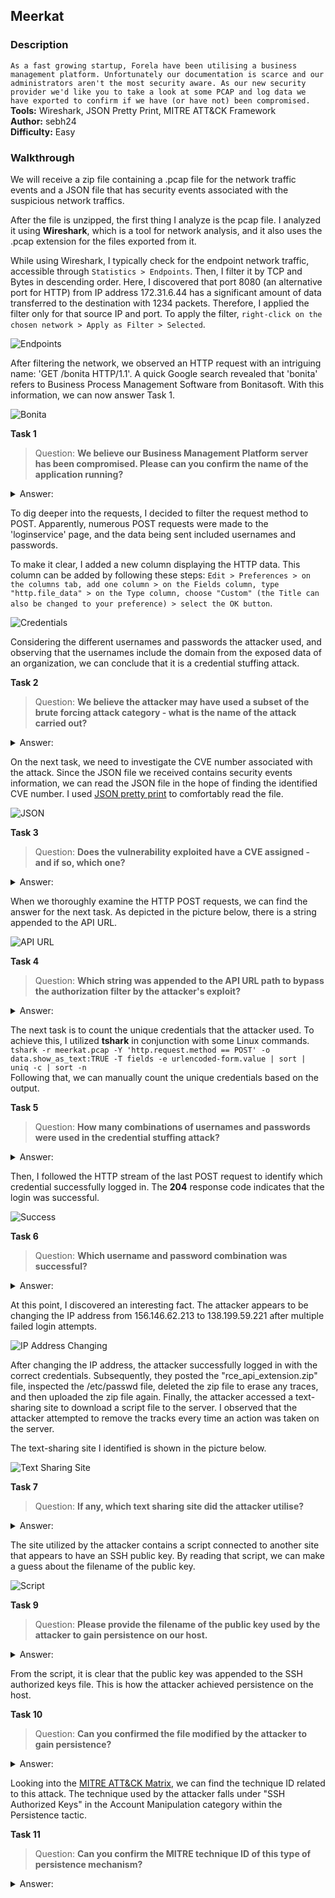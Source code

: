 ## Meerkat
### Description
`As a fast growing startup, Forela have been utilising a business management platform. Unfortunately our documentation is scarce and our administrators aren't the most security aware. As our new security provider we'd like you to take a look at some PCAP and log data we have exported to confirm if we have (or have not) been compromised.`   
**Tools:** Wireshark, JSON Pretty Print, MITRE ATT&CK Framework  
**Author:** sebh24     
**Difficulty:** Easy  

### Walkthrough
We will receive a zip file containing a .pcap file for the network traffic events and a JSON file that has security events associated with the suspicious network traffics.

After the file is unzipped, the first thing I analyze is the pcap file. I analyzed it using **Wireshark**, which is a tool for network analysis, and it also uses the .pcap extension for the files exported from it.

While using Wireshark, I typically check for the endpoint network traffic, accessible through `Statistics > Endpoints`. Then, I filter it by TCP and Bytes in descending order. Here, I discovered that port 8080 (an alternative port for HTTP) from IP address 172.31.6.44 has a significant amount of data transferred to the destination with 1234 packets. Therefore, I applied the filter only for that source IP and port. To apply the filter, `right-click on the chosen network > Apply as Filter > Selected`.

![Endpoints](images/endpoints.png)

After filtering the network, we observed an HTTP request with an intriguing name: 'GET /bonita HTTP/1.1'. A quick Google search revealed that 'bonita' refers to Business Process Management Software from Bonitasoft. With this information, we can now answer Task 1.  

![Bonita](images/bonita.png)

**Task 1**  
>Question: **We believe our Business Management Platform server has been compromised. Please can you confirm the name of the application running?**   
<details><summary>Answer: </summary>Bonitasoft</details>

To dig deeper into the requests, I decided to filter the request method to POST. Apparently, numerous POST requests were made to the 'loginservice' page, and the data being sent included usernames and passwords.

To make it clear, I added a new column displaying the HTTP data. This column can be added by following these steps: `Edit > Preferences > on the columns tab, add one column > on the Fields column, type "http.file_data" > on the Type column, choose "Custom" (the Title can also be changed to your preference) > select the OK button`.

![Credentials](images/credentials.png)

Considering the different usernames and passwords the attacker used, and observing that the usernames include the domain from the exposed data of an organization, we can conclude that it is a credential stuffing attack.

**Task 2**  
>Question: **We believe the attacker may have used a subset of the brute forcing attack category - what is the name of the attack carried out?**   
<details><summary>Answer: </summary>Credential Stuffing</details>

On the next task, we need to investigate the CVE number associated with the attack. Since the JSON file we received contains security events information, we can read the JSON file in the hope of finding the identified CVE number. I used [JSON pretty print](https://jsonformatter.org/json-pretty-print) to comfortably read the file.  

![JSON](images/json.png)

**Task 3**  
>Question: **Does the vulnerability exploited have a CVE assigned - and if so, which one?**   
<details><summary>Answer: </summary>CVE-2022-25237</details>

When we thoroughly examine the HTTP POST requests, we can find the answer for the next task. As depicted in the picture below, there is a string appended to the API URL.  

![API URL](images/api.png)

**Task 4**  
>Question: **Which string was appended to the API URL path to bypass the authorization filter by the attacker's exploit?**   
<details><summary>Answer: </summary>i18ntranslation</details>

The next task is to count the unique credentials that the attacker used. To achieve this, I utilized **tshark** in conjunction with some Linux commands.  
`tshark -r meerkat.pcap -Y 'http.request.method == POST' -o data.show_as_text:TRUE -T fields -e urlencoded-form.value | sort | uniq -c | sort -n`  
Following that, we can manually count the unique credentials based on the output.

**Task 5**  
>Question: **How many combinations of usernames and passwords were used in the credential stuffing attack?**   
<details><summary>Answer: </summary>56</details>

Then, I followed the HTTP stream of the last POST request to identify which credential successfully logged in. The **204** response code indicates that the login was successful.

![Success](images/success.png)

**Task 6**  
>Question: **Which username and password combination was successful?**   
<details><summary>Answer: </summary>seb.broom@forela.co.uk:g0vernm3nt</details>

At this point, I discovered an interesting fact. The attacker appears to be changing the IP address from 156.146.62.213 to 138.199.59.221 after multiple failed login attempts.  

![IP Address Changing](images/ip-addr.png)

After changing the IP address, the attacker successfully logged in with the correct credentials. Subsequently, they posted the "rce_api_extension.zip" file, inspected the /etc/passwd file, deleted the zip file to erase any traces, and then uploaded the zip file again. Finally, the attacker accessed a text-sharing site to download a script file to the server. I observed that the attacker attempted to remove the tracks every time an action was taken on the server.

The text-sharing site I identified is shown in the picture below.

![Text Sharing Site](images/site.png)

**Task 7**  
>Question: **If any, which text sharing site did the attacker utilise?**   
<details><summary>Answer: </summary>pastes.io</details>

The site utilized by the attacker contains a script connected to another site that appears to have an SSH public key. By reading that script, we can make a guess about the filename of the public key.

![Script](images/script.png)

**Task 9**  
>Question: **Please provide the filename of the public key used by the attacker to gain persistence on our host.**   
<details><summary>Answer: </summary>hffgra4unv</details>

From the script, it is clear that the public key was appended to the SSH authorized keys file. This is how the attacker achieved persistence on the host.  

**Task 10**  
>Question: **Can you confirmed the file modified by the attacker to gain persistence?**   
<details><summary>Answer: </summary>/home/ubuntu/.ssh/authorized_keys</details>

Looking into the [MITRE ATT&CK Matrix](https://attack.mitre.org/tactics/TA0003/), we can find the technique ID related to this attack. The technique used by the attacker falls under "SSH Authorized Keys" in the Account Manipulation category within the Persistence tactic.  

**Task 11**  
>Question: **Can you confirm the MITRE technique ID of this type of persistence mechanism?**   
<details><summary>Answer: </summary>T1098.004</details>

